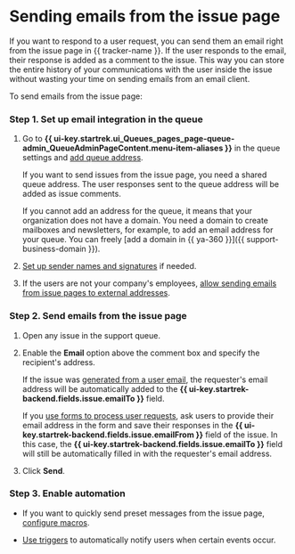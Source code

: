 # Sending emails from the issue page

If you want to respond to a user request, you can send them an email right from the issue page in {{ tracker-name }}. If the user responds to the email, their response is added as a comment to the issue. This way you can store the entire history of your communications with the user inside the issue without wasting your time on sending emails from an email client.

To send emails from the issue page:

### Step 1. Set up email integration in the queue

1. Go to **{{ ui-key.startrek.ui_Queues_pages_page-queue-admin_QueueAdminPageContent.menu-item-aliases }}** in the queue settings and [add queue address](manager/queue-mail.md).

   If you want to send issues from the issue page, you need a shared queue address. The user responses sent to the queue address will be added as issue comments.


   If you cannot add an address for the queue, it means that your organization does not have a domain. You need a domain to create mailboxes and newsletters, for example, to add an email address for your queue. You can freely [add a domain in {{ ya-360 }}]({{ support-business-domain }}).


1. [Set up sender names and signatures](manager/queue-mail.md) if needed.

1. If the users are not your company's employees, [allow sending emails from issue pages to external addresses](manager/queue-mail.md).

### Step 2. Send emails from the issue page

1. Open any issue in the support queue.

1. Enable the **Email** option above the comment box and specify the recipient's address.

   If the issue was [generated from a user email](#mail), the requester's email address will be automatically added to the **{{ ui-key.startrek-backend.fields.issue.emailTo }}** field.

   If you [use forms to process user requests](#form), ask users to provide their email address in the form and save their responses in the **{{ ui-key.startrek-backend.fields.issue.emailFrom }}** field of the issue. In this case, the **{{ ui-key.startrek-backend.fields.issue.emailTo }}** field will still be automatically filled in with the requester's email address.

1. Click **Send**.

### Step 3. Enable automation

- If you want to quickly send preset messages from the issue page, [configure macros](manager/create-macroses.md).

- [Use triggers](manager/trigger-examples.md#notify_mail) to automatically notify users when certain events occur.